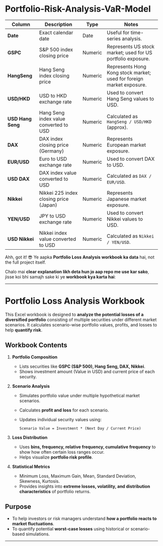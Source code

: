 # Portfolio-Risk-Analysis-VaR-Model

| Column            | Description                            | Type               | Notes                                                                |
| ----------------- | -------------------------------------- | ------------------ | -------------------------------------------------------------------- |
| **Date**          | Exact calendar date                    | Date               | Useful for time-series analysis.                                     |
| **GSPC**          | S&P 500 index closing price            | Numeric            | Represents US stock market; used for US portfolio exposure.          |
| **HangSeng**      | Hang Seng index closing price          | Numeric            | Represents Hong Kong stock market; used for foreign market exposure. |
| **USD/HKD**       | USD to HKD exchange rate               | Numeric            | Used to convert Hang Seng values to USD.                             |
| **USD Hang Seng** | Hang Seng index value converted to USD | Numeric            | Calculated as `HangSeng / USD/HKD` (approx).                         |
| **DAX**           | DAX index closing price (Germany)      | Numeric            | Represents European market exposure.                                 |
| **EUR/USD**       | Euro to USD exchange rate              | Numeric            | Used to convert DAX to USD.                                          |
| **USD DAX**       | DAX index value converted to USD       | Numeric            | Calculated as `DAX / EUR/USD`.                                       |
| **Nikkei**        | Nikkei 225 index closing price (Japan) | Numeric            | Represents Japanese market exposure.                                 |
| **YEN/USD**       | JPY to USD exchange rate               | Numeric            | Used to convert Nikkei values to USD.                                |
| **USD Nikkei**    | Nikkei index value converted to USD    | Numeric            | Calculated as `Nikkei / YEN/USD`.                                    |


Ahh, got it! 😎 Ye aapka **Portfolio Loss Analysis workbook ka data** hai, not the full project itself.

Chalo mai **clear explanation likh deta hun jo aap repo me use kar sako**, jisse koi bhi samajh sake ki ye **workbook kya karta hai**:

---

# Portfolio Loss Analysis Workbook

This Excel workbook is designed to **analyze the potential losses of a diversified portfolio** consisting of multiple securities under different market scenarios. It calculates scenario-wise portfolio values, profits, and losses to help **quantify risk**.

## Workbook Contents

1. **Portfolio Composition**

   * Lists securities like **GSPC (S&P 500), Hang Seng, DAX, Nikkei**.
   * Shows investment amount (Value in USD) and current price of each security.

2. **Scenario Analysis**

   * Simulates portfolio value under multiple hypothetical market scenarios.
   * Calculates **profit and loss** for each scenario.
   * Updates individual security values using:

     ```
     Scenario Value = Investment * (Next Day / Current Price)
     ```

3. **Loss Distribution**

   * Uses **bins, frequency, relative frequency, cumulative frequency** to show how often certain loss ranges occur.
   * Helps visualize **portfolio risk profile**.

4. **Statistical Metrics**

   * Minimum Loss, Maximum Gain, Mean, Standard Deviation, Skewness, Kurtosis.
   * Provides insights into **extreme losses, volatility, and distribution characteristics** of portfolio returns.

## Purpose

* To help investors or risk managers understand **how a portfolio reacts to market fluctuations**.
* To quantify potential **worst-case losses** using historical or scenario-based simulations.

---
